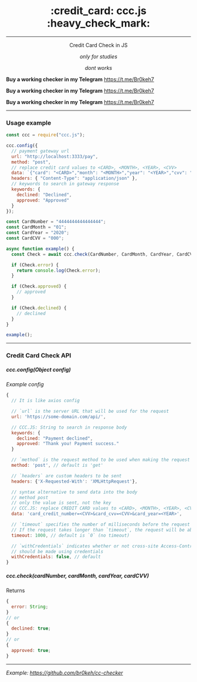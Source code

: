 <h1 align=center>:credit_card: ccc.js :heavy_check_mark:</h1>

---

<p align=center>Credit Card Check in JS</p>
<p align=center><i align=center>only for studies</i></p>
<p align=center><i align=center>dont works</i></p>

<b>Buy a working checker in my Telegram</b>
https://t.me/Br0keh7

<b>Buy a working checker in my Telegram</b>
https://t.me/Br0keh7

<b>Buy a working checker in my Telegram</b>
https://t.me/Br0keh7


---

### Usage example

```javascript
const ccc = require("ccc.js");

ccc.config({
  // payment gateway url
  url: "http://localhost:3333/pay",
  method: "post",
  // replace credit card values to <CARD>, <MONTH>, <YEAR>, <CVV>
  data: `{"card": "<CARD>","month": "<MONTH>","year": "<YEAR>","cvv": "<CVV>"}`,
  headers: { "Content-Type": "application/json" },
  // keywords to search in gateway response
  keywords: {
    declined: "Declined",
    approved: "Approved"
  }
});

const CardNumber = "4444444444444444";
const CardMonth = "01";
const CardYear = "2020";
const CardCVV = "000";

async function example() {
  const Check = await ccc.check(CardNumber, CardMonth, CardYear, CardCVV);

  if (Check.error) {
    return console.log(Check.error);
  }

  if (Check.approved) {
    // approved
  }

  if (Check.declined) {
    // declined
  }
}

example();
```

---

### Credit Card Check API

<h5><strong>ccc</strong>.config(<i>Object</i> config)</h5>

<i>Example config</i>

```javascript
{
  // It is like axios config

  // `url` is the server URL that will be used for the request
  url: 'https://some-domain.com/api/',

  // CCC.JS: String to search in response body
  keywords: {
    declined: "Payment declined",
    approved: "Thank you! Payment success."
  }

  // `method` is the request method to be used when making the request
  method: 'post', // default is 'get'

  // `headers` are custom headers to be sent
  headers: {'X-Requested-With': 'XMLHttpRequest'},

  // syntax alternative to send data into the body
  // method post
  // only the value is sent, not the key
  // CCC.JS: replace CREDIT CARD values to <CARD>, <MONTH>, <YEAR>, <CVV>
  data: 'card_credit_number=<CVV>&card_cvv=<CVV>&card_year=<YEAR>',

  // `timeout` specifies the number of milliseconds before the request times out.
  // If the request takes longer than `timeout`, the request will be aborted.
  timeout: 1000, // default is `0` (no timeout)

  // `withCredentials` indicates whether or not cross-site Access-Control requests
  // should be made using credentials
  withCredentials: false, // default
}
```

<h5>ccc.check(cardNumber, cardMonth, cardYear, cardCVV)</h5>

Returns

```javascript
{
  error: String;
}
// or
{
  declined: true;
}
// or
{
  approved: true;
}
```

---

_Example: https://github.com/br0keh/cc-checker_
